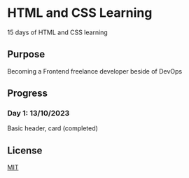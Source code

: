# HTML and CSS Learning
15 days of HTML and CSS learning

## Purpose

Becoming a Frontend freelance developer beside of DevOps

## Progress

### Day 1: 13/10/2023

Basic header, card (completed)

## License

[MIT](https://choosealicense.com/licenses/mit/)

